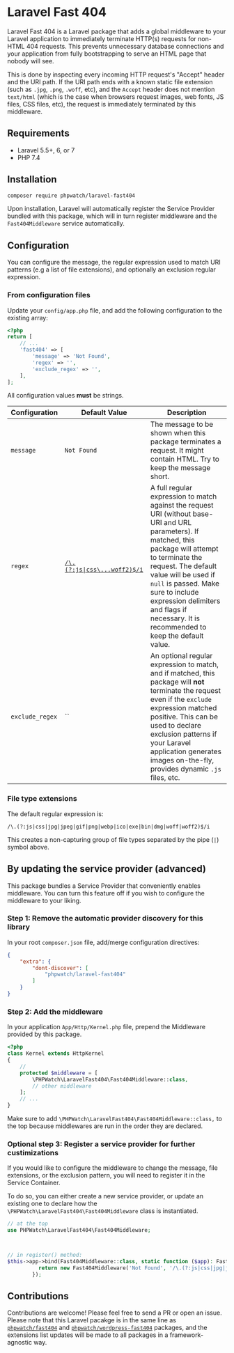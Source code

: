 Laravel Fast 404
================

Laravel Fast 404 is a Laravel package that adds a global middleware to your Laravel application to immediately terminate HTTP(s) requests for non-HTML 404 requests. This prevents unnecessary database connections and your application from fully bootstrapping to serve an HTML page that nobody will see. 

This is done by inspecting every incoming HTTP request's "Accept" header and the URI path. If the URI path ends with a known static file extension (such as `.jpg`, `.png`, `.woff`, etc), and the `Accept` header does not mention `text/html` (which is the case when browsers request images, web fonts, JS files, CSS files, etc), the request is immediately terminated by this middleware.

## Requirements

 - Laravel 5.5+, 6, or 7
 - PHP 7.4
 
## Installation

```bash
composer require phpwatch/laravel-fast404
```

Upon installation, Laravel will automatically register the Service Provider bundled with this package, which will in turn register middleware and the `Fast404Middleware` service automatically. 

## Configuration

You can configure the message, the regular expression used to match URI patterns (e.g a list of file extensions), and optionally an exclusion regular expression.

### From configuration files
 
Update your `config/app.php` file, and add the following configuration to the existing array:

```php
<?php
return [
    // ...
    'fast404' => [
        'message' => 'Not Found',
        'regex' => '',
        'exclude_regex' => '',
    ],
];

```

All configuration values **must** be strings. 

|Configuration|Default Value|Description|
|---|---|---|
|`message`|`Not Found`|The message to be shown when this package terminates a request. It might contain HTML. Try to keep the message short.|
|`regex`|[`/\.(?:js\|css\...woff2)$/i`](#file-type-extensions)|A full regular expression to match against the request URI (without base-URI and URL parameters). If matched, this package will attempt to terminate the request. The default value will be used if `null` is passed. Make sure to include expression delimiters and flags if necessary. It is recommended to keep the default value.|
|`exclude_regex`|``|An optional regular expression to match, and if matched, this package will **not** terminate the request even if the `exclude` expression matched positive. This can be used to declare exclusion patterns if your Laravel application generates images on-the-fly, provides dynamic `.js` files, etc.|

### File type extensions

The default regular expression is:

```regexp
/\.(?:js|css|jpg|jpeg|gif|png|webp|ico|exe|bin|dmg|woff|woff2)$/i
```

This creates a non-capturing group of file types separated by the pipe (`|`) symbol above.

## By updating the service provider (advanced)

This package bundles a Service Provider that conveniently enables middleware. You can turn this feature off if you wish to configure the middleware to your liking.

### Step 1: Remove the automatic provider discovery for this library

In your root `composer.json` file, add/merge configuration directives:

```json
{
    "extra": {
        "dont-discover": [
            "phpwatch/laravel-fast404"
        ]
    }
}

```
 
### Step 2: Add the middleware

In your application `App/Http/Kernel.php` file, prepend the Middleware provided by this package.

```php
<?php
class Kernel extends HttpKernel
{
    //
    protected $middleware = [
        \PHPWatch\LaravelFast404\Fast404Middleware::class,
        // other middleware
    ];
    // ...
}
```
 
Make sure to add `\PHPWatch\LaravelFast404\Fast404Middleware::class,` to the top because middlewares are run in the order they are declared.

### Optional step 3: Register a service provider for further custimizations

If you would like to configure the middleware to change the message, file extensions, or the exclusion pattern, you will need to register it in the Service Container.

To do so, you can either create a new service provider, or update an existing one to declare how the `\PHPWatch\LaravelFast404\Fast404Middleware` class is instantiated.


```php
// at the top
use PHPWatch\LaravelFast404\Fast404Middleware;



// in register() method:
$this->app->bind(Fast404Middleware::class, static function ($app): Fast404Middleware {
          return new Fast404Middleware('Not Found', '/\.(?:js|css|jpg|jpeg|gif|png|webp|ico|exe|bin|dmg|woff|woff2)$/i');
        });
```
 
## Contributions

Contributions are welcome! Please feel free to send a PR or open an issue. Please note that this Laravel pacakge is in the same line as [`phpwatch/fast404`](https://github.com/PHPWatch/fast404) and [`phpwatch/wordpress-fast404`](https://github.com/PHPWatch/WordPress-Fast404) packages, and the extensions list updates will be made to all packages in a framework-agnostic way.
 
